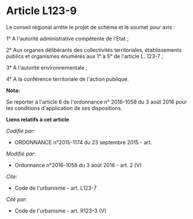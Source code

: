 # Article L123-9

Le conseil régional arrête le projet de schéma et le soumet pour avis :

1° A l'autorité administrative compétente de l'Etat ;

2° Aux organes délibérants des collectivités territoriales, établissements publics et organismes énumérés aux 1° à 5° de
l'article L. 123-7 ;

3° A l'autorité environnementale ;

4° A la conférence territoriale de l'action publique.

**Nota:**

Se reporter à l'article 6 de l'ordonnance n° 2016-1058 du 3 août 2016 pour les conditions d'application de ses dispositions.

**Liens relatifs à cet article**

_Codifié par_:

  - ORDONNANCE n°2015-1174 du 23 septembre 2015 - art.

_Modifié par_:

  - Ordonnance n°2016-1058 du 3 août 2016 - art. 2 (V)

_Cite_:

  - Code de l'urbanisme - art. L123-7

_Cité par_:

  - Code de l'urbanisme - art. R123-3 (V)
